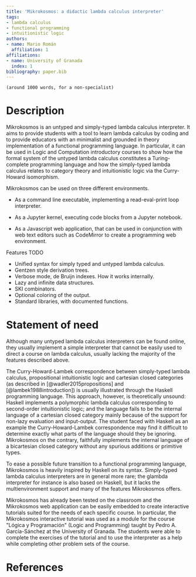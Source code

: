 ```yaml
---
title: 'Mikrokosmos: a didactic lambda calculus interpreter'
tags:
- lambda calculus
- functional programming
- intuitionistic logic
authors:
- name: Mario Román
  affiliation: 1
affiliations:
- name: University of Granada
  index: 1
bibliography: paper.bib
---
```


    (around 1000 words, for a non-specialist)

# Description

Mikrokosmos is an untyped and simply-typed lambda calculus
interpreter.  It aims to provide students with a tool to learn lambda
calculus by coding and to provide educators with an minimalist and
grounded in theory implementation of a functional programming
language.  In particular, it can be used in Logic and Computation
introductory courses to show how the formal system of the untyped
lambda calculus constitutes a Turing-complete programming language and
how the simply-typed lambda calculus relates to category theory and
intuitionistic logic via the Curry-Howard isomorphism.

Mikrokosmos can be used on three different environments.

 - As a command line executable, implementing a read-eval-print loop
   interpreter.
   
 - As a Jupyter kernel, executing code blocks from a Jupyter notebook.
 
 - As a Javascript web application, that can be used in conjunction
   with web text editors such as CodeMirror to create a programming
   web environment.

Features TODO

 - Unified syntax for simply typed and untyped lambda calculus.
 - Gentzen style derivation trees.
 - Verbose mode, de Bruijn indexes. How it works internally.
 - Lazy and infinite data structures.
 - SKI combinators.
 - Optional coloring of the output.
 - Standard libraries, with documented functions.

# Statement of need

Although many untyped lambda calculus interpreters can be found
online, they usually implement a simple interpreter that cannot be
easily used to direct a course on lambda calculus, usually lacking the
majority of the features described above.

The Curry-Howard-Lambek correspondence between simply-typed lambda
calculus, propositional intuitionistic logic and cartesian closed
categories (as described in [@wadler2015propositions] and
[@lambek1988introduction]) is usually illustrated through the Haskell
programming language. This approach, however, is theoretically
unsound: Haskell implements a polymorphic lambda calculus
corresponding to second-order intuitionistic logic; and the language
fails to be the internal language of a cartesian closed category
mainly because of the support for non-lazy evaluation and
input-output.  The student faced with Haskell as an example the
Curry-Howard-Lambek correspondence may find it difficult to determine
exactly what parts of the language should they be ignoring.
Mikrokosmos on the contrary, faithfully implements the internal
language of a bicartesian closed category without any spurious
additions or primitive types.

To ease a possible future transition to a functional programming
language, Mikrokosmos is heavily inspired by Haskell on its syntax.
Simply-typed lambda calculus interpreters are in general more rare;
the glambda interpreter for instance is also based on Haskell, but it
lacks the multienvironment support and many of the features
Mikrokosmos offers.

Mikrokosmos has already been tested on the classroom and the
Mikrokosmos web application can be easily embedded to create
interactive tutorials suited for the needs of each specific course.
In particular, the Mikrokosmos interactive tutorial was used as a
module for the course "Lógica y Programación" (Logic and Programming)
taught by Pedro A. García-Sánchez at the University of Granada. The
students were able to complete the exercises of the tutorial and to
use the interpreter as a help while completing other problem sets of
the course.

# References

